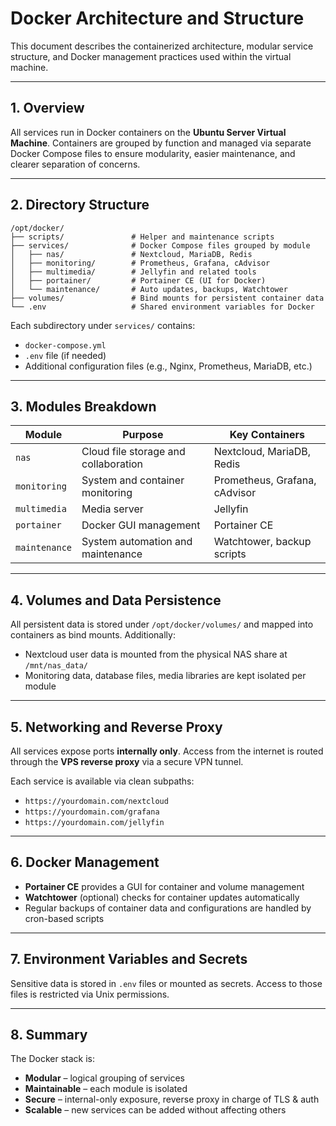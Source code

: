 # Docker Architecture and Structure

This document describes the containerized architecture, modular service structure, and Docker management practices used within the virtual machine.

---

## 1. Overview

All services run in Docker containers on the **Ubuntu Server Virtual Machine**. Containers are grouped by function and managed via separate Docker Compose files to ensure modularity, easier maintenance, and clearer separation of concerns.

---

## 2. Directory Structure

```text
/opt/docker/
├── scripts/               # Helper and maintenance scripts
├── services/              # Docker Compose files grouped by module
│   ├── nas/               # Nextcloud, MariaDB, Redis
│   ├── monitoring/        # Prometheus, Grafana, cAdvisor
│   ├── multimedia/        # Jellyfin and related tools
│   ├── portainer/         # Portainer CE (UI for Docker)
│   └── maintenance/       # Auto updates, backups, Watchtower
├── volumes/               # Bind mounts for persistent container data
└── .env                   # Shared environment variables for Docker
```



Each subdirectory under `services/` contains:
- `docker-compose.yml`
- `.env` file (if needed)
- Additional configuration files (e.g., Nginx, Prometheus, MariaDB, etc.)

---

## 3. Modules Breakdown

| Module         | Purpose                                | Key Containers                         |
|----------------|-----------------------------------------|-----------------------------------------|
| `nas`          | Cloud file storage and collaboration    | Nextcloud, MariaDB, Redis               |
| `monitoring`   | System and container monitoring         | Prometheus, Grafana, cAdvisor           |
| `multimedia`   | Media server                            | Jellyfin                                |
| `portainer`    | Docker GUI management                   | Portainer CE                            |
| `maintenance`  | System automation and maintenance       | Watchtower, backup scripts              |

---

## 4. Volumes and Data Persistence

All persistent data is stored under `/opt/docker/volumes/` and mapped into containers as bind mounts. Additionally:

- Nextcloud user data is mounted from the physical NAS share at `/mnt/nas_data/`
- Monitoring data, database files, media libraries are kept isolated per module

---

## 5. Networking and Reverse Proxy

All services expose ports **internally only**. Access from the internet is routed through the **VPS reverse proxy** via a secure VPN tunnel.

Each service is available via clean subpaths:

- `https://yourdomain.com/nextcloud`
- `https://yourdomain.com/grafana`
- `https://yourdomain.com/jellyfin`

---

## 6. Docker Management

- **Portainer CE** provides a GUI for container and volume management  
- **Watchtower** (optional) checks for container updates automatically  
- Regular backups of container data and configurations are handled by cron-based scripts

---

## 7. Environment Variables and Secrets

Sensitive data is stored in `.env` files or mounted as secrets. Access to those files is restricted via Unix permissions.

---

## 8. Summary

The Docker stack is:
- **Modular** – logical grouping of services
- **Maintainable** – each module is isolated
- **Secure** – internal-only exposure, reverse proxy in charge of TLS & auth
- **Scalable** – new services can be added without affecting others
